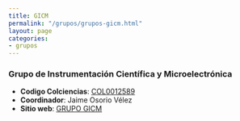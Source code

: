 ```yaml
---
title: GICM
permalink: "/grupos/grupos-gicm.html"
layout: page
categories:
- grupos
---
```


### Grupo de Instrumentación Científica y Microelectrónica
* __Codigo Colciencias__: [COL0012589](http://scienti.colciencias.gov.co:8085/gruplac/jsp/visualiza/visualizagr.jsp?nro=00000000001675)
* __Coordinador__: Jaime Osorio Vélez
* __Sitio web__: [GRUPO GICM](https://www.udea.edu.co/wps/portal/udea/web/inicio/investigacion/grupos-investigacion/ciencias-naturales-exactas/instrumentacion-cientifica-microelectronica)

